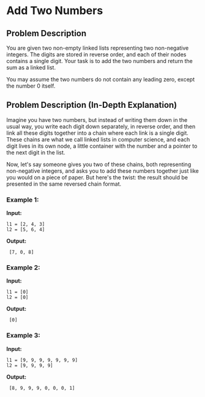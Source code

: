 # Add Two Numbers

## Problem Description

You are given two non-empty linked lists representing two non-negative integers. The digits are stored in reverse order, and each of their nodes contains a single digit. Your task is to add the two numbers and return the sum as a linked list.

You may assume the two numbers do not contain any leading zero, except the number 0 itself.

## Problem Description (In-Depth Explanation)

Imagine you have two numbers, but instead of writing them down in the usual way, you write each digit down separately, in reverse order, and then link all these digits together into a chain where each link is a single digit. These chains are what we call linked lists in computer science, and each digit lives in its own node, a little container with the number and a pointer to the next digit in the list.

Now, let's say someone gives you two of these chains, both representing non-negative integers, and asks you to add these numbers together just like you would on a piece of paper. But here's the twist: the result should be presented in the same reversed chain format.


### Example 1:

**Input:**
```plaintext
l1 = [2, 4, 3]
l2 = [5, 6, 4]
```

**Output:**
```plaintext
 [7, 0, 8]
```
### Example 2:

**Input:**
```plaintext
l1 = [0]
l2 = [0]
```

**Output:**
```plaintext
 [0]
```

### Example 3:

**Input:**
```plaintext
l1 = [9, 9, 9, 9, 9, 9, 9]
l2 = [9, 9, 9, 9]
```

**Output:**
```plaintext
 [8, 9, 9, 9, 0, 0, 0, 1]
 ```